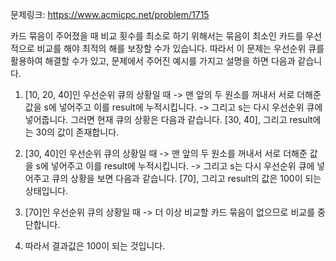 문제링크: https://www.acmicpc.net/problem/1715

카드 묶음이 주어졌을 때 비교 횟수를 최소로 하기 위해서는 묶음이 최소인 카드를 우선적으로 비교를 해야 최적의 해를 보장할 수가 있습니다.
따라서 이 문제는 우선순위 큐를 활용하여 해결할 수가 있고, 문제에서 주어진 예시를 가지고 설명을 하면 다음과 같습니다.

1. [10, 20, 40]인 우선순위 큐의 상황일 때
   -> 맨 앞의 두 원소를 꺼내서 서로 더해준 값을 s에 넣어주고 이를 result에 누적시킵니다.
   -> 그리고 s는 다시 우선순위 큐에 넣어줍니다. 그러면 현재 큐의 상황은 다음과 같습니다.
   [30, 40], 그리고 result에는 30의 값이 존재합니다.

2. [30, 40]인 우선순위 큐의 상황일 때
   -> 맨 앞의 두 원소를 꺼내서 서로 더해준 값을 s에 넣어주고 이를 result에 누적시킵니다.
   -> 그리고 s는 다시 우선순위 큐에 넣어주고 큐의 상황을 보면 다음과 같습니다.
   [70], 그리고 result의 값은 100이 되는 상태입니다.

3. [70]인 우선순위 큐의 상황일 때
   -> 더 이상 비교할 카드 묶음이 없으므로 비교를 중단합니다.

4. 따라서 결과값은 100이 되는 것입니다.

